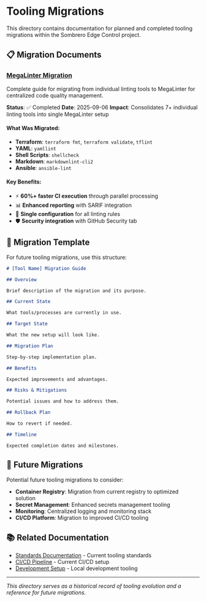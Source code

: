 # Tooling Migrations

This directory contains documentation for planned and completed tooling migrations within the Sombrero Edge Control project.

## 📋 Migration Documents

### [MegaLinter Migration](./MEGALINTER_MIGRATION.md)

Complete guide for migrating from individual linting tools to MegaLinter for centralized code quality management.

**Status**: ✅ Completed
**Date**: 2025-09-06
**Impact**: Consolidates 7+ individual linting tools into single MegaLinter setup

#### What Was Migrated:

- **Terraform**: `terraform fmt`, `terraform validate`, `tflint`
- **YAML**: `yamllint`
- **Shell Scripts**: `shellcheck`
- **Markdown**: `markdownlint-cli2`
- **Ansible**: `ansible-lint`

#### Key Benefits:

- ⚡ **60%+ faster CI execution** through parallel processing
- 📊 **Enhanced reporting** with SARIF integration
- 🔧 **Single configuration** for all linting rules
- 🛡️ **Security integration** with GitHub Security tab

## 📝 Migration Template

For future tooling migrations, use this structure:

```markdown
# [Tool Name] Migration Guide

## Overview

Brief description of the migration and its purpose.

## Current State

What tools/processes are currently in use.

## Target State

What the new setup will look like.

## Migration Plan

Step-by-step implementation plan.

## Benefits

Expected improvements and advantages.

## Risks & Mitigations

Potential issues and how to address them.

## Rollback Plan

How to revert if needed.

## Timeline

Expected completion dates and milestones.
```

## 🔄 Future Migrations

Potential future tooling migrations to consider:

- **Container Registry**: Migration from current registry to optimized solution
- **Secret Management**: Enhanced secrets management tooling
- **Monitoring**: Centralized logging and monitoring stack
- **CI/CD Platform**: Migration to improved CI/CD tooling

## 📚 Related Documentation

- [Standards Documentation](../../standards/) - Current tooling standards
- [CI/CD Pipeline](../../deployment/ci-cd-pipeline-workflow.md) - Current CI/CD setup
- [Development Setup](../../development/) - Local development tooling

---

_This directory serves as a historical record of tooling evolution and a reference for future migrations._
